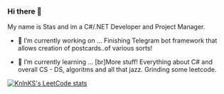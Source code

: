 ### Hi there 👋

My name is Stas and im a C#/.NET Developer and Project Manager.

- 🔭 I’m currently working on ...
  Finishing Telegram bot framework that allows creation of postcards..of various sorts!

- 🌱 I’m currently learning ...
  [br]More stuff! Everything about C# and overall CS - DS, algoritms and all that jazz. Grinding some leetcode.

[![KnlnKS's LeetCode stats](https://leetcode-stats-six.vercel.app/?username=ohshie&theme=dark)](https://github.com/KnlnKS/leetcode-stats)

<!--
**ohshie/ohshie** is a ✨ _special_ ✨ repository because its `README.md` (this file) appears on your GitHub profile.

Here are some ideas to get you started:

- 🔭 I’m currently working on ...
- 🌱 I’m currently learning ...
- 👯 I’m looking to collaborate on ...
- 🤔 I’m looking for help with ...
- 💬 Ask me about ...
- 📫 How to reach me: ...
- 😄 Pronouns: ...
- ⚡ Fun fact: ...
-->
